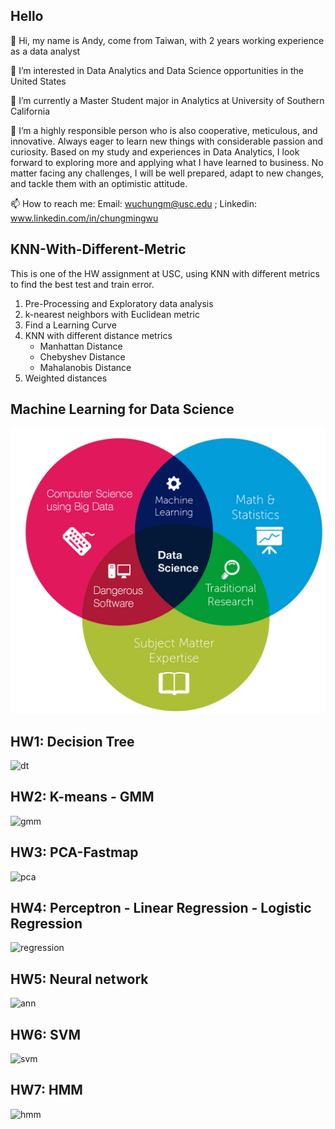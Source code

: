 ## Hello

👋 Hi, my name is Andy, come from Taiwan, with 2 years working experience as a data analyst

👀 I’m interested in Data Analytics and Data Science opportunities in the United States

🌱 I’m currently a Master Student major in Analytics at University of Southern California

💞️ I’m a highly responsible person who is also cooperative, meticulous, and innovative. Always eager to learn new things with considerable passion and curiosity. Based on my study and experiences in Data Analytics, I look forward to exploring more and applying what I have learned to business. No matter facing any challenges, I will be well prepared, adapt to new changes, and tackle them with an optimistic attitude.

📫 How to reach me: Email: wuchungm@usc.edu ; Linkedin: www.linkedin.com/in/chungmingwu


## KNN-With-Different-Metric

This is one of the HW assignment at USC, using KNN with different metrics to find the best test and train error.

1. Pre-Processing and Exploratory data analysis
2. k-nearest neighbors with Euclidean metric
3. Find a Learning Curve
4. KNN with different distance metrics
   - Manhattan Distance
   - Chebyshev Distance   
   - Mahalanobis Distance
5. Weighted distances


## Machine Learning for Data Science
![data_science](ds.jpg)

## HW1: Decision Tree
![dt](graphic/tree.png)

## HW2: K-means - GMM
![gmm](graphic/gmm.png)

## HW3: PCA-Fastmap
![pca](graphic/pca.png)

## HW4: Perceptron - Linear Regression - Logistic Regression
![regression](graphic/regression.png)

## HW5: Neural network
![ann](graphic/ann.png)

## HW6: SVM
![svm](graphic/svm.png)

## HW7: HMM
![hmm](graphic/hmm.png)
